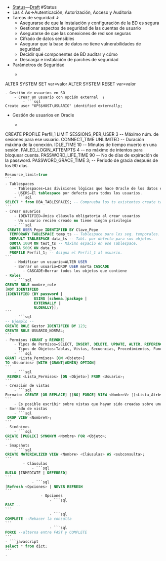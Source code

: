 - [Status](../../Document/Status.md)―[Draft](../../Document/Status/Draft.md) #Status
- Las 4 As→Autenticación, Autorización, Acceso y Auditoría
- Tareas de seguridad  ↓ 
    - Asegurarse de que la instalación y configuración de la BD es segura
    - Gestionar aspectos de seguridad de las cuentas de usuario
    - Asegurarse de que las conexiones de red son seguras
    - Cifrado de datos sensibles
    - Asegurar que la base de datos no tiene vulnerabilidades de seguridad
    - Decidir qué componentes de BD auditar y cómo
    - Descarga e instalación de parches de seguridad
- Parámetros de Seguridad
    - ```sql
ALTER SYSTEM SET var=valor
ALTER SYSTEM RESET var=valor	
```
- Gestión de usuarios en SO
    - Crear un usuario con opción external  ↓ 
        - ```sql
Create user "OPS$HOST\USUARIO" identified externally;
```
- Gestión de usuarios en Oracle
    - ```sql
CREATE PROFILE Perfil_1 LIMIT
	SESSIONS_PER_USER 3 -- Máximo núm. de sesiones para ese usuario.
	CONNECT_TIME UNLIMITED -- Duración máxima de la conexión.
	IDLE_TIME 10 -- Minutos de tiempo muerto en una sesión. 
	FAILED_LOGIN_ATTEMPTS 4 -- no máximo de intentos para bloquear cuenta. 
	PASSWORD_LIFE_TIME 90 -- No de días de expiración de la password. 
	PASSWORD_GRACE_TIME 3; -- Periodo de gracia después de los 90 días.
``````sql
Resource_limit=true 
```
- Tablespaces
    - Tablespaces←Las divisiones lógicas que hace Oracle de los datos de una BD.
    - USERS←El tablespace por defecto para todos los usuarios. 
    - ```sql
SELECT * from DBA_TABLESPACES; -- Comprueba los ts existentes create tablespace nombre datafile ’nombrefichero.dbf' size 10M autoextend on; /*Crea un ts con un fichero de tamaño 10M autoextensible. Para que un usuario pueda usarlo debe asignársele una quota de uso. */
```
- Crear usuarios
    - IDENTIFIED←Única cláusula obligatoria al crear usuarios
    - Un usuario recién creado no tiene ningún privilegio
    - ```sql
 CREATE USER Pepe IDENTIFIED BY Clave_Pepe
  TEMPORARY TABLESPACE temp_ts -- Tablespace para los seg. temporales.
  DEFAULT TABLESPACE data_ts -- Tabl. por defecto para sus objetos.
  QUOTA 100M ON test_ts -- Máximo espacio en ese Tablespace.
  QUOTA 500K ON data_ts
  PROFILE Perfil_1; -- Asigna el Perfil_1 al usuario.
```
    - Modificar un usuario↔ALTER USER
    - Borrar un usuario↔DROP USER marta CASCADE
        - CASCADE↔Borrar todos los objetos que contiene
- Roles
    - ```sql
CREATE ROLE nombre_role 
[NOT IDENTIFIED 
|IDENTIFIED {BY password |
			 USING [schema.]package |
			 EXTERNALLY |
			 GLOBALLY}];
```
    - ```sql
-- Ejemplo --
CREATE ROLE Gestor IDENTIFIED BY 123;
CREATE ROLE USUARIO_NORMAL;
``` 
- Permisos (GRANT y REVOKE)
    - Tipos de Permisos←SELECT, INSERT, DELETE, UPDATE, ALTER, REFERENCES, INDEX (para crear índices) y EXECUTE  
    - Tipos de Objetos←Tablas, Vistas, Secuencias, Procedimientos, Funciones, Vistas Materializadas  
    - ```sql
GRANT <Lista_Permisos> [ON <Objeto>]
TO <Usuarios> [WITH {GRANT|ADMIN} OPTION]
``` 
    - ```sql
 REVOKE <Lista_Permisos> [ON <Objeto>] FROM <Usuario>;
```
- Creación de vistas
    - ```sql
Formato: CREATE [OR REPLACE] [[NO] FORCE] VIEW <NombreV> [(<Lista_Atrbs>)] AS (<Subconsulta>) [WITH READ ONLY];
```
    - Es posible escribir sobre vistas que hayan sido creadas sobre una sola tabla y no usan funciones de agregación. 
- Borrado de vistas 
    - ```sql
 DROP VIEW <NombreV>;
```
- Sinónimos 
    - ```sql
CREATE [PUBLIC] SYNONYM <Nombre> FOR <Objeto>;
```
- Snapshots
    - ```sql
CREATE MATERIALIZED VIEW <Nombre> <Cláusulas> AS <subconsulta>;
```
        - Cláusulas
            - ```sql
BUILD [INMEDIATE | DEFERRED]
```
            - ```sql
[Refresh <Opciones> | NEVER REFRESH
```
                - Opciones
                    - ```sql
FAST --
```
                    - ```sql
COMPLETE --Rehacer la consulta
```
                    - ```sql
FORCE --alterna entre FAST y COMPLETE
``` 
- ```javascript
select * from dict;
``` 
- 
